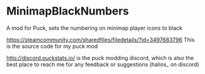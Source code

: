 # MinimapBlackNumbers
A mod for Puck, sets the numbering on minimap player icons to black

https://steamcommunity.com/sharedfiles/filedetails/?id=3497683796
This is the source code for my puck mod

http://discord.puckstats.io/ is the puck modding discord, which is also the best place to reach me for any feedback or suggestions (halios_ on discord)
